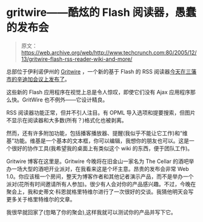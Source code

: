 # gritwire——酷炫的 Flash 阅读器，愚蠢的发布会

> 原文：<https://web.archive.org/web/http://www.techcrunch.com:80/2005/12/13/gritwire-flash-rss-reader-wiki-and-more/>

总部位于伊利诺伊州的 [Gritwire](https://web.archive.org/web/20150914130208/http://www.gritwire.com/) ，一个新的基于 Flash 的 RSS 阅读器[今天在三藩市的辛迪加会议上发布了](https://web.archive.org/web/20150914130208/http://www.prweb.com/releases/2005/12/prweb322204.htm)。

这些新的 Flash 应用程序在视觉上总是令人惊叹，即使它们没有 Ajax 应用程序那么快。GritWire 也不例外——它设计精良。

RSS 阅读器功能正常，但并不引人注目。有 OPML 导入选项和提要搜索，但图片不显示在阅读器和大多数(所有？)格式化也被剥离。

然而，还有许多附加功能，包括播客播放器、提醒(我似乎不能让它工作)和“维基”功能。维基是一个基本的文本框，你可以编辑，我想你的朋友也可以。这是一个很好的协作工具(我希望我的桌面上有类似这个 wiki 的东西，便于团队工作)。

Gritwire 博客在这里是。Gritwire 今晚将在旧金山一家名为 The Cellar 的酒吧举办一场大型的酒吧开业派对，在我看来这是个坏主意。昂贵的发布会非常 Web 1.0。你应该租一个房间，整天为博客作者和其他记者演示产品，而不是举办一个派对(花所有时间邀请所有人参加)。很少有人会对你的产品感兴趣。不过，今晚在聚会上，我和史蒂文·科恩就格里特维尔进行了一次很好的交谈。我猜他明天会写更多关于格里特维尔的文章。

我很早就回家了(忽略了你的聚会),这样我就可以测试你的产品并写下它。